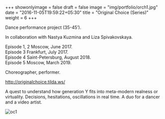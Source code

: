 +++
showonlyimage = false
draft = false
image = "img/portfolio/orch1.jpg"
date = "2016-11-05T19:59:22+05:30"
title = "Original Choice (Series)"
weight = 6
+++

Dance performance project (35-45’).

In collaboration with Nastya Kuzmina and Liza Spivakovskaya.
<!--more-->

 Episode 1, 2 Moscow, June 2017.   
 Episode 3 Frankfurt, July 2017.  
 Episode 4 Saint-Petersburg, August 2018.   
 Episode 5 Moscow, March 2019.

Choreographer, performer.

http://originalchoice.tilda.ws/ 

A quest to understand how generation Y fits into meta-modern realness or virtuality. Decisions, hesitations, oscillations in real time. A duo for a dancer and a video artist.

![oc1][1]


[1]: /img/portfolio/OCfeel.jpg